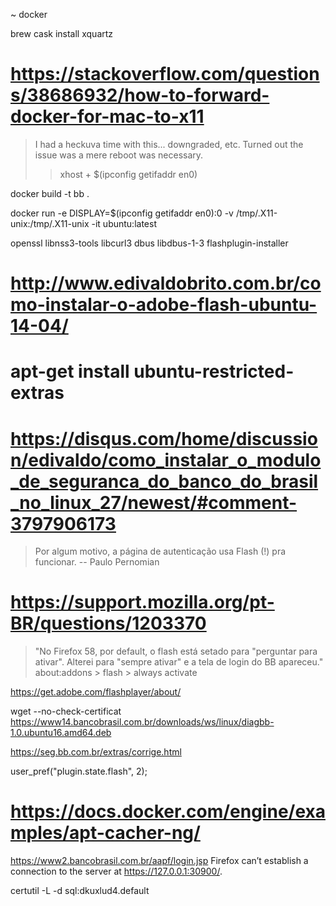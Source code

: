 ~ docker

brew cask install xquartz


# https://stackoverflow.com/questions/38686932/how-to-forward-docker-for-mac-to-x11
> I had a heckuva time with this... downgraded, etc. Turned out the issue was a mere reboot was necessary. 
>> xhost + $(ipconfig getifaddr en0)

docker build -t bb .


docker run -e DISPLAY=$(ipconfig getifaddr en0):0 -v /tmp/.X11-unix:/tmp/.X11-unix -it ubuntu:latest


openssl libnss3-tools libcurl3 dbus libdbus-1-3
flashplugin-installer
# http://www.edivaldobrito.com.br/como-instalar-o-adobe-flash-ubuntu-14-04/

# apt-get install ubuntu-restricted-extras


# https://disqus.com/home/discussion/edivaldo/como_instalar_o_modulo_de_seguranca_do_banco_do_brasil_no_linux_27/newest/#comment-3797906173
>  Por algum motivo, a página de autenticação usa Flash (!) pra funcionar. -- Paulo Pernomian
# https://support.mozilla.org/pt-BR/questions/1203370
> "No Firefox 58, por default, o flash está setado para "perguntar para ativar". Alterei para "sempre ativar" e a tela de login do BB apareceu."
about:addons > flash > always activate

https://get.adobe.com/flashplayer/about/ 

wget --no-check-certificat  https://www14.bancobrasil.com.br/downloads/ws/linux/diagbb-1.0.ubuntu16.amd64.deb 

https://seg.bb.com.br/extras/corrige.html

user_pref("plugin.state.flash", 2);

# https://docs.docker.com/engine/examples/apt-cacher-ng/

https://www2.bancobrasil.com.br/aapf/login.jsp
Firefox can’t establish a connection to the server at https://127.0.0.1:30900/.

certutil -L -d sql:dkuxlud4.default